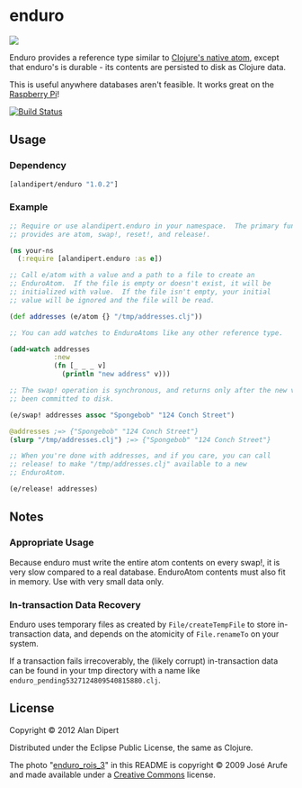 # enduro

<a href="http://www.youtube.com/watch?v=zpHC8HQyKgE"><img src="https://dl.dropbox.com/u/12379861/enduro.jpg"></img></a>

Enduro provides a reference type similar to [Clojure's native
atom](http://clojure.org/atoms), except that enduro's is durable - its
contents are persisted to disk as Clojure data.

This is useful anywhere databases aren't feasible.  It works great on the
[Raspberry Pi](http://www.raspberrypi.org/)!

[![Build Status](https://secure.travis-ci.org/alandipert/enduro.png?branch=master)](http://travis-ci.org/alandipert/enduro)

## Usage

### Dependency

```clojure
[alandipert/enduro "1.0.2"]
```

### Example

```clojure
;; Require or use alandipert.enduro in your namespace.  The primary functions it
;; provides are atom, swap!, reset!, and release!.

(ns your-ns
  (:require [alandipert.enduro :as e])

;; Call e/atom with a value and a path to a file to create an
;; EnduroAtom.  If the file is empty or doesn't exist, it will be
;; initialized with value.  If the file isn't empty, your initial
;; value will be ignored and the file will be read.

(def addresses (e/atom {} "/tmp/addresses.clj"))

;; You can add watches to EnduroAtoms like any other reference type.

(add-watch addresses
           :new
           (fn [_ _ _ v]
             (println "new address" v)))

;; The swap! operation is synchronous, and returns only after the new value has
;; been committed to disk.

(e/swap! addresses assoc "Spongebob" "124 Conch Street")

@addresses ;=> {"Spongebob" "124 Conch Street"}
(slurp "/tmp/addresses.clj") ;=> {"Spongebob" "124 Conch Street"}

;; When you're done with addresses, and if you care, you can call
;; release! to make "/tmp/addresses.clj" available to a new
;; EnduroAtom.

(e/release! addresses)

```

## Notes

### Appropriate Usage

Because enduro must write the entire atom contents on every swap!, it
is very slow compared to a real database.  EnduroAtom contents must
also fit in memory.  Use with very small data only.

### In-transaction Data Recovery

Enduro uses temporary files as created by `File/createTempFile` to
store in-transaction data, and depends on the atomicity of
`File.renameTo` on your system.

If a transaction fails irrecoverably, the (likely corrupt)
in-transaction data can be found in your tmp directory with a name
like `enduro_pending5327124809540815880.clj`.

## License

Copyright © 2012 Alan Dipert

Distributed under the Eclipse Public License, the same as Clojure.

The photo
"[enduro_rois_3](http://www.flickr.com/photos/arufe/3338411518/)" in
this README is copyright © 2009 José Arufe and made available under a
[Creative
Commons](http://creativecommons.org/licenses/by-nc-sa/2.0/deed.en)
license.